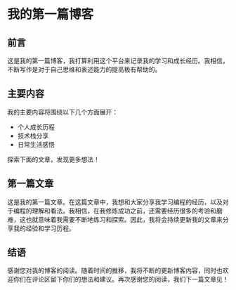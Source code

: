 # 我的第一篇博客

## 前言

这是我的第一篇博客，我打算利用这个平台来记录我的学习和成长经历。我相信，不断写作是对于自己思维和表述能力的提高极有帮助的。

## 主要内容

我的主要内容将围绕以下几个方面展开：

- 个人成长历程
- 技术栈分享
- 日常生活感悟

探索下面的文章，发现更多想法！

## 第一篇文章

这是我的第一篇文章。在这篇文章中，我想和大家分享我学习编程的经历，以及对于编程的理解和看法。我相信，在我修炼成功之前，还需要经历很多的考验和磨难，这也就意味着我需要不断地练习和探索。因此，我将会持续更新我的文章来分享我的经验和学习历程。

## 结语

感谢您对我的博客的阅读。随着时间的推移，我将不断的更新博客内容，同时也欢迎你们在评论区留下你们的想法和建议。再次感谢您的阅读，我们下一篇文章见！